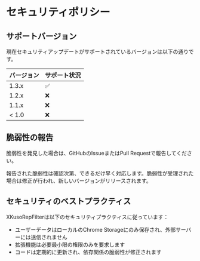 # セキュリティポリシー

## サポートバージョン

現在セキュリティアップデートがサポートされているバージョンは以下の通りです。

| バージョン | サポート状況        |
| ---------- | ------------------ |
| 1.3.x      | :white_check_mark: |
| 1.2.x      | :x:                |
| 1.1.x      | :x:                |
| < 1.0      | :x:                |

## 脆弱性の報告

脆弱性を発見した場合は、GitHubのIssueまたはPull Requestで報告してください。

報告された脆弱性は確認次第、できるだけ早く対応します。脆弱性が受理された場合は修正が行われ、新しいバージョンがリリースされます。

## セキュリティのベストプラクティス

XKusoRepFilterは以下のセキュリティプラクティスに従っています：

- ユーザーデータはローカルのChrome Storageにのみ保存され、外部サーバーには送信されません
- 拡張機能は必要最小限の権限のみを要求します
- コードは定期的に更新され、依存関係の脆弱性が修正されます
